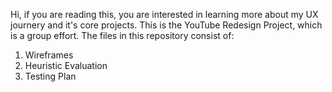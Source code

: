 Hi, if you are reading this, you are interested in learning more about my UX journery and it's core projects.
This is the YouTube Redesign Project, which is a group effort. The files in this repository consist of:
1. Wireframes
2. Heuristic Evaluation
3. Testing Plan
